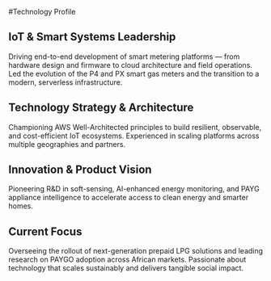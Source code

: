 #Technology Profile
## IoT & Smart Systems Leadership
Driving end-to-end development of smart metering platforms — from hardware design and firmware to cloud architecture and field operations. Led the evolution of the P4 and PX smart gas meters and the transition to a modern, serverless infrastructure.
## Technology Strategy & Architecture
Championing AWS Well-Architected principles to build resilient, observable, and cost-efficient IoT ecosystems. Experienced in scaling platforms across multiple geographies and partners.
## Innovation & Product Vision
Pioneering R&D in soft-sensing, AI-enhanced energy monitoring, and PAYG appliance intelligence to accelerate access to clean energy and smarter homes.
## Current Focus
Overseeing the rollout of next-generation prepaid LPG solutions and leading research on PAYGO adoption across African markets. Passionate about technology that scales sustainably and delivers tangible social impact.
